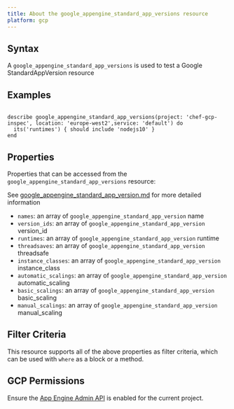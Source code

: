```yaml
---
title: About the google_appengine_standard_app_versions resource
platform: gcp
---
```


## Syntax
A `google_appengine_standard_app_versions` is used to test a Google StandardAppVersion resource

## Examples
```

describe google_appengine_standard_app_versions(project: 'chef-gcp-inspec', location: 'europe-west2',service: 'default') do
  its('runtimes') { should include 'nodejs10' }
end
```

## Properties
Properties that can be accessed from the `google_appengine_standard_app_versions` resource:

See [google_appengine_standard_app_version.md](google_appengine_standard_app_version.md) for more detailed information
  * `names`: an array of `google_appengine_standard_app_version` name
  * `version_ids`: an array of `google_appengine_standard_app_version` version_id
  * `runtimes`: an array of `google_appengine_standard_app_version` runtime
  * `threadsaves`: an array of `google_appengine_standard_app_version` threadsafe
  * `instance_classes`: an array of `google_appengine_standard_app_version` instance_class
  * `automatic_scalings`: an array of `google_appengine_standard_app_version` automatic_scaling
  * `basic_scalings`: an array of `google_appengine_standard_app_version` basic_scaling
  * `manual_scalings`: an array of `google_appengine_standard_app_version` manual_scaling

## Filter Criteria
This resource supports all of the above properties as filter criteria, which can be used
with `where` as a block or a method.

## GCP Permissions

Ensure the [App Engine Admin API](https://console.cloud.google.com/apis/library/appengine.googleapis.com/) is enabled for the current project.
